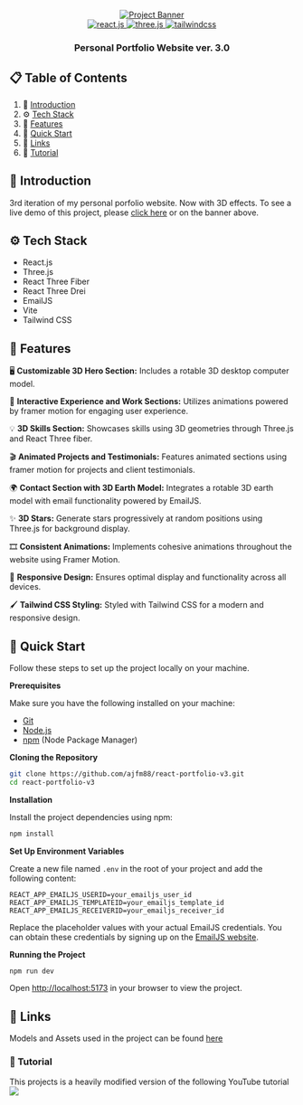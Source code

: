 <div align="center">
  <br />
    <a href="https://react-portfolio-v3-ajfm88.vercel.app">
      <img src="https://github-production-user-asset-6210df.s3.amazonaws.com/151519281/292722498-4722160a-8e61-403f-a905-728feae1f7e6.png" alt="Project Banner">
    </a>
  <br />

  <div>
    <a href="https://react.dev">
      <img src="https://img.shields.io/badge/-React_JS-black?style=for-the-badge&logoColor=white&logo=react&color=61DAFB" alt="react.js" />
    </a>
    <a href="https://threejs.org">
      <img src="https://img.shields.io/badge/-Three_JS-black?style=for-the-badge&logoColor=white&logo=threedotjs&color=000000" alt="three.js" />
    </a>
    <a href="https://tailwindcss.com">
      <img src="https://img.shields.io/badge/-Tailwind_CSS-black?style=for-the-badge&logoColor=white&logo=tailwindcss&color=06B6D4" alt="tailwindcss" />
    </a>
  </div>

  <h3 align="center">Personal Portfolio Website ver. 3.0</h3>
</div>

## 📋 <a name="table">Table of Contents</a>

01. 🤖 [Introduction](#introduction)
02. ⚙️ [Tech Stack](#tech-stack)
03. 🔋 [Features](#features)
04. 🤸 [Quick Start](#quick-start)
05. 🔗 [Links](#links)
06. 🚀 [Tutorial](#tutorial)

## <a name="introduction">🤖 Introduction</a>

3rd iteration of my personal porfolio website. Now with 3D effects. To see a live demo of this project, please [click here](https://react-portfolio-v3-ajfm88-i0jt-git-main-ajfm88s-projects.vercel.app) or on the banner above.

## <a name="tech-stack">⚙️ Tech Stack</a>

- React.js
- Three.js
- React Three Fiber
- React Three Drei
- EmailJS
- Vite
- Tailwind CSS

## <a name="features">🔋 Features</a>

🖥️ **Customizable 3D Hero Section:** Includes a rotable 3D desktop computer model.

🎨 **Interactive Experience and Work Sections:** Utilizes animations powered by framer motion for engaging user experience.

💡 **3D Skills Section:** Showcases skills using 3D geometries through Three.js and React Three fiber.

🎬 **Animated Projects and Testimonials:** Features animated sections using framer motion for projects and client testimonials.

🌍 **Contact Section with 3D Earth Model:** Integrates a rotable 3D earth model with email functionality powered by EmailJS.

✨ **3D Stars:** Generate stars progressively at random positions using Three.js for background display.

🎞️ **Consistent Animations:** Implements cohesive animations throughout the website using Framer Motion.

📱 **Responsive Design:** Ensures optimal display and functionality across all devices.

🖌️ **Tailwind CSS Styling:** Styled with Tailwind CSS for a modern and responsive design.

## <a name="quick-start">🤸 Quick Start</a>

Follow these steps to set up the project locally on your machine.

**Prerequisites**

Make sure you have the following installed on your machine:

- [Git](https://git-scm.com/)
- [Node.js](https://nodejs.org/en)
- [npm](https://www.npmjs.com/) (Node Package Manager)

**Cloning the Repository**

```bash
git clone https://github.com/ajfm88/react-portfolio-v3.git
cd react-portfolio-v3
```

**Installation**

Install the project dependencies using npm:

```bash
npm install
```

**Set Up Environment Variables**

Create a new file named `.env` in the root of your project and add the following content:

```env
REACT_APP_EMAILJS_USERID=your_emailjs_user_id
REACT_APP_EMAILJS_TEMPLATEID=your_emailjs_template_id
REACT_APP_EMAILJS_RECEIVERID=your_emailjs_receiver_id
```

Replace the placeholder values with your actual EmailJS credentials. You can obtain these credentials by signing up on the [EmailJS website](https://www.emailjs.com/).

**Running the Project**

```bash
npm run dev
```

Open [http://localhost:5173](http://localhost:5173) in your browser to view the project.

## <a name="links">🔗 Links</a>

Models and Assets used in the project can be found [here](https://drive.google.com/drive/folders/1KVU8iaH0E_JFtShNiR3BgCSA3pawXY4Z)

### <a name="tutorial">🚀 Tutorial</a>

This projects is a heavily modified version of the following YouTube tutorial
<br />
<a href="https://youtu.be/watch?v=0fYi8SGA20k"><img src="https://github-production-user-asset-6210df.s3.amazonaws.com/151519281/289277158-1736fca5-a031-4854-8c09-bc110e3bc16d.svg"/></a>